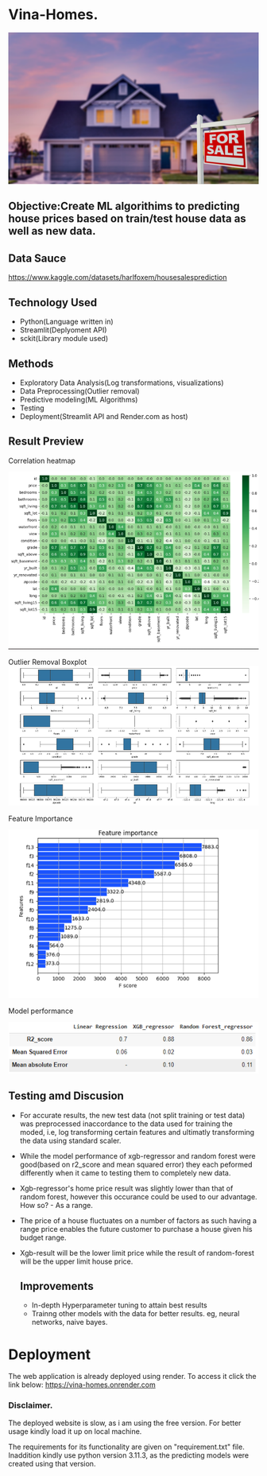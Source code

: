 # Vina-Homes.
![alt text](https://github.com/GeofreyMacharia/Vina-House/blob/main/images/Home.png)
## Objective:Create ML algorithims to predicting house prices based on train/test house data as well as new data.
## Data Sauce
https://www.kaggle.com/datasets/harlfoxem/housesalesprediction
## Technology Used
- Python(Language written in)
- Streamlit(Deplyoment API)
- sckit(Library module used)
## Methods
- Exploratory Data Analysis(Log transformations, visualizations)
- Data Preprocessing(Outlier removal)
- Predictive modeling(ML Algorithms)
- Testing
- Deployment(Streamlit API and Render.com as host)
## Result Preview
Correlation heatmap

![alt text](https://github.com/GeofreyMacharia/Vina-House/blob/main/images/heatmap.png)

Outlier Removal Boxplot
![alt text](https://github.com/GeofreyMacharia/Vina-House/blob/main/images/outliers.png)

Feature Importance

![alt text](https://github.com/GeofreyMacharia/Vina-House/blob/main/images/featurs.png)

Model performance

![alt text](https://github.com/GeofreyMacharia/Vina-House/blob/main/images/result.png)
## Testing amd Discusion 
- For accurate results, the new test data (not split training or test data) was preprocessed inaccordance to the data used for training the moded, i.e, log transforming certain features and ultimatly transforming the data using standard scaler.
- While the model performance of xgb-regressor and random forest were good(based on r2_score and mean squared error) they each peformed differently when it came to testing them to completely new data.
- Xgb-regressor's home price result was slightly lower than that of random forest, however this occurance could be used to our advantage. How so? - As a range.
- The price of a house fluctuates on a number of factors as such having a range price enables the future customer to purchase a house given his budget range.
- Xgb-result will be the lower limit price while the result of random-forest will be the upper limit house price.

  ## Improvements
  - In-depth Hyperparameter tuning to attain best results
  - Trainng other models with the data for better results. eg, neural networks, naive bayes.
# Deployment
The web application is already deployed using render. To access it click the link below:
https://vina-homes.onrender.com

### Disclaimer.
The deployed website is slow, as i am using the free version. For better usage kindly load it up on local machine.


The requirements for its functionality are given on "requirement.txt" file. Inaddition kindly use python version 3.11.3, as the predicting models were created using that version.
